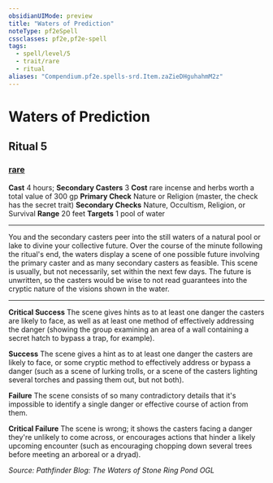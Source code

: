 ```yaml
---
obsidianUIMode: preview
title: "Waters of Prediction"
noteType: pf2eSpell
cssclasses: pf2e,pf2e-spell
tags:
  - spell/level/5
  - trait/rare
  - ritual
aliases: "Compendium.pf2e.spells-srd.Item.zaZieDHguhahmM2z" 
---
```

# Waters of Prediction   
## Ritual 5
### [rare](rare "Rare Rarity Trait")

**Cast** 4 hours; **Secondary Casters** 3
**Cost** rare incense and herbs worth a total value of 300 gp
**Primary Check** Nature or Religion (master, the check has the secret trait)
**Secondary Checks** Nature, Occultism, Religion, or Survival
**Range** 20 feet
**Targets** 1 pool of water
* * * 
You and the secondary casters peer into the still waters of a natural pool or lake to divine your collective future. Over the course of the minute following the ritual's end, the waters display a scene of one possible future involving the primary caster and as many secondary casters as feasible. This scene is usually, but not necessarily, set within the next few days. The future is unwritten, so the casters would be wise to not read guarantees into the cryptic nature of the visions shown in the water.

* * *

**Critical Success** The scene gives hints as to at least one danger the casters are likely to face, as well as at least one method of effectively addressing the danger (showing the group examining an area of a wall containing a secret hatch to bypass a trap, for example).

**Success** The scene gives a hint as to at least one danger the casters are likely to face, or some cryptic method to effectively address or bypass a danger (such as a scene of lurking trolls, or a scene of the casters lighting several torches and passing them out, but not both).

**Failure** The scene consists of so many contradictory details that it's impossible to identify a single danger or effective course of action from them.

**Critical Failure** The scene is wrong; it shows the casters facing a danger they're unlikely to come across, or encourages actions that hinder a likely upcoming encounter (such as encouraging chopping down several trees before meeting an arboreal or a dryad).

*Source: Pathfinder Blog: The Waters of Stone Ring Pond*
*OGL*